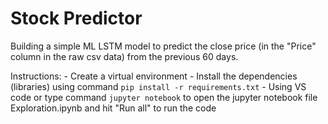 # Stock Predictor

Building a simple ML LSTM model to predict the close price (in the "Price" column in the raw csv data) from the previous 60 days.

Instructions:
    - Create a virtual environment
    - Install the dependencies (libraries) using command `pip install -r requirements.txt`
    - Using VS code or type command `jupyter notebook` to open the jupyter notebook file Exploration.ipynb and hit "Run all" to run the code